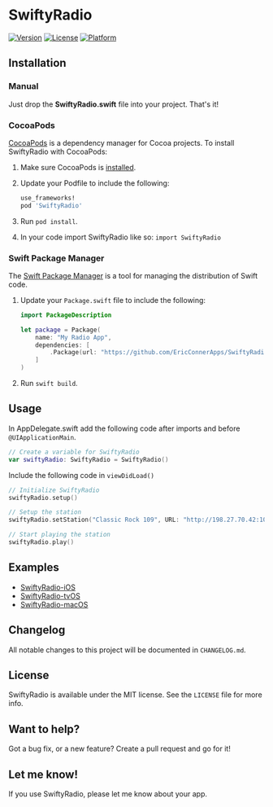 # SwiftyRadio

[![Version](https://img.shields.io/cocoapods/v/SwiftyRadio.svg?style=flat)](http://cocoapods.org/pods/SwiftyRadio)
[![License](https://img.shields.io/cocoapods/l/SwiftyRadio.svg?style=flat)](http://cocoapods.org/pods/SwiftyRadio)
[![Platform](https://img.shields.io/cocoapods/p/SwiftyRadio.svg?style=flat)](http://cocoapods.org/pods/SwiftyRadio)

## Installation
### Manual
Just drop the **SwiftyRadio.swift** file into your project. That's it!

### CocoaPods
[CocoaPods][] is a dependency manager for Cocoa projects. To install SwiftyRadio with CocoaPods:

 1. Make sure CocoaPods is [installed][CocoaPods Installation].

 2. Update your Podfile to include the following:

    ``` ruby
    use_frameworks!
    pod 'SwiftyRadio'
    ```

 3. Run `pod install`.

[CocoaPods]: https://cocoapods.org
[CocoaPods Installation]: https://guides.cocoapods.org/using/getting-started.html#getting-started

 4. In your code import SwiftyRadio like so:
   `import SwiftyRadio`

### Swift Package Manager

The [Swift Package Manager] is a tool for managing the distribution of Swift code.

 1. Update your `Package.swift` file to include the following:

    ```swift
    import PackageDescription

    let package = Package(
        name: "My Radio App",
        dependencies: [
            .Package(url: "https://github.com/EricConnerApps/SwiftyRadio.git"),
        ]
    )
    ```

 2. Run `swift build`.

[Swift Package Manager]: https://swift.org/package-manager/

## Usage

In AppDelegate.swift add the following code after imports and before `@UIApplicationMain`.
```swift
// Create a variable for SwiftyRadio
var swiftyRadio: SwiftyRadio = SwiftyRadio()
```

Include the following code in `viewDidLoad()`
```swift
// Initialize SwiftyRadio
swiftyRadio.setup()

// Setup the station
swiftyRadio.setStation("Classic Rock 109", URL: "http://198.27.70.42:10042/stream")

// Start playing the station
swiftyRadio.play()
```

## Examples

- [SwiftyRadio-iOS](https://github.com/EricConnerApps/SwiftyRadio-iOS)
- [SwiftyRadio-tvOS](https://github.com/EricConnerApps/SwiftyRadio-tvOS)
- [SwiftyRadio-macOS](https://github.com/EricConnerApps/SwiftyRadio-macOS)

## Changelog

All notable changes to this project will be documented in `CHANGELOG.md`.

## License

SwiftyRadio is available under the MIT license. See the `LICENSE` file for more info.

## Want to help?

Got a bug fix, or a new feature? Create a pull request and go for it!

## Let me know!

If you use SwiftyRadio, please let me know about your app.

